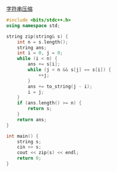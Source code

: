 [字符串压缩](https://www.nowcoder.com/questionTerminal/21f3a84300c94db092e0b5a7bf2d0ad1)

```cpp
#include <bits/stdc++.h>
using namespace std;

string zip(string& s) {
    int n = s.length();
    string ans;
    int i = 0, j = 0;
    while (i < n) {
        ans += s[i];
        while (j < n && s[j] == s[i]) {
            ++j;
        }
        ans += to_string(j - i);
        i = j;
    }
    if (ans.length() >= n) {
        return s;
    }
    return ans;
}

int main() {
    string s;
    cin >> s;
    cout << zip(s) << endl;
    return 0;
}
```
